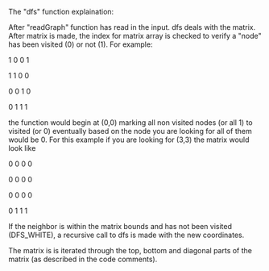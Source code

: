 The "dfs" function explaination:

After "readGraph" function has read in the input. dfs deals with the matrix. 
After matrix is made, the index for matrix array is checked to verify a "node" has been visited (0) or not (1). 
For example:

1 0 0 1

1 1 0 0

0 0 1 0

0 1 1 1

the function would begin at (0,0) marking all non visited nodes (or all 1) to visited (or 0)
eventually based on the node you are looking for all of them would be 0. For this example if you are looking for 
(3,3) the matrix would look like 

0 0 0 0

0 0 0 0

0 0 0 0

0 1 1 1

If the neighbor is within the matrix bounds and has not been visited (DFS_WHITE), a recursive call to dfs is made with the new coordinates.

The matrix is is iterated through the top, bottom and diagonal parts of the matrix (as described in the code comments).
